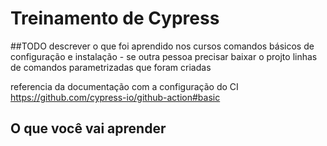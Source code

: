 # Treinamento de Cypress

##TODO
descrever o que foi aprendido nos cursos
comandos básicos de configuração e instalação - se outra pessoa precisar baixar o projto
linhas de comandos parametrizadas que foram criadas

referencia da documentação com a configuração do CI
 https://github.com/cypress-io/github-action#basic

## O que você vai aprender


